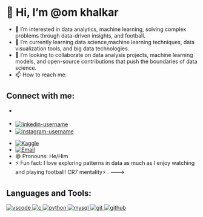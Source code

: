 # 👋 Hi, I’m @om khalkar

- 👀 I’m interested in data analytics, machine learning, solving complex problems through data-driven insights, and football.
- 🌱 I’m currently learning data science,machine learning techniques, data visualization tools, and big data technologies.
- 💞️ I’m looking to collaborate on data analysis projects, machine learning models, and open-source contributions that push the boundaries of data science.
- 📫 How to reach me:
## Connect with me:
- <p align="left">
- <a href="https://www.linkedin.com/in/om-khalkar-70800b245/" target="blank"><img align="center" src="https://img.shields.io/badge/-LinkedIn-0077B5?style=for-the-badge&logo=Linkedin&logoColor=white" 
  alt="linkedin-username" /></a>
- <a href="https://www.instagram.com/omiii_7_? igsh=YzljYTk1ODg3Zg==" target="blank"><img align="center" src="https://img.shields.io/badge/-Instagram-E4405F?style=for-the-badge&logo=Instagram&logoColor=white" 
  alt="instagram-username" /></a></p> 
- [![Kaggle](https://img.shields.io/badge/Kaggle-20BEFF?style=for-the-badge&logo=kaggle&logoColor=white)](https://www.kaggle.com/omkhalkar5228)
- [![Email](https://img.shields.io/badge/Email-D14836?style=for-the-badge&logo=gmail&logoColor=white)](khalkarom22@gmail.com)
- 😄 Pronouns: He/Him
- ⚡ Fun fact: I love exploring patterns in data as much as I enjoy watching and playing football!
   CR7 mentality⚡ .
--->
 
## Languages and Tools:
<p align="left">
<a href="https://code.visualstudio.com/" target="_blank"> <img src="https://img.icons8.com/fluent/48/000000/visual-studio-code-2019.png" alt="vscode"/> </a>
<a href="https://www.cprogramming.com/" target="_blank"> <img src="https://img.icons8.com/color/48/000000/c-programming.png" alt="c"/> </a>
<a href="https://www.python.org" target="_blank"> <img src="https://img.icons8.com/color/48/000000/python.png" alt="python"/> </a>
<a href="https://www.mysql.com/" target="_blank"> <img src="https://img.icons8.com/ios-filled/50/000000/mysql-logo.png" alt="mysql"/> </a>
<a href="https://git-scm.com/" target="_blank"> <img src="https://img.icons8.com/color/48/000000/git.png" alt="git"/> </a>
<a href="https://github.com/" target="_blank"> <img src="https://img.icons8.com/ios-glyphs/48/000000/github.png" alt="github"/> </a>

